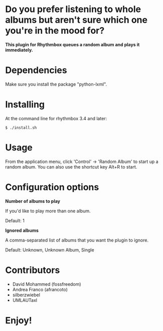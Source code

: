 Do you prefer listening to whole albums but aren't sure which one you're in the mood for?
===
**This plugin for Rhythmbox queues a random album and plays it immediately.**

Dependencies
===
Make sure you install the package "python-lxml".

Installing
===
At the command line for rhythmbox 3.4 and later:

```
$ ./install.sh
```


Usage
===

From the application menu, click 'Control' -> 'Random Album' to start up a random album.
You can also use the shortcut key Alt+R to start.

Configuration options
===

**Number of albums to play**

If you'd like to play more than one album.

Default: 1

**Ignored albums**

A comma-separated list of albums that you want the plugin to ignore.

Default: Unknown, Unknown Album, Single


Contributors
===
- David Mohammed (fossfreedom)
- Andrea Franco (afrancoto)
- silberzwiebel
- UMLAUTaxl
 
Enjoy!
===

